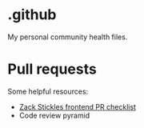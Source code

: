 # .github

My personal community health files.

# Pull requests

Some helpful resources:

- [Zack Stickles frontend PR checklist](https://gist.github.com/roadlittledawn/2e4c47e82152d6d1acf37ab87c402608)
- Code review pyramid
